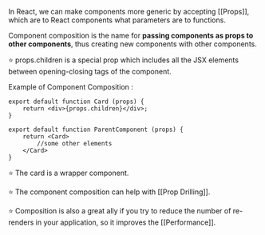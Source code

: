 In React, we can make components more generic by accepting [[Props]], which are to React components what parameters are to functions.

Component composition is the name for **passing components as props to other components**, thus creating new components with other components.

⭐️ props.children is a special prop which includes all the JSX elements between opening-closing tags of the component. 

Example of Component Composition :

```
export default function Card (props) {
	return <div>{props.children}</div>;
}

export default function ParentComponent (props) {
	return <Card>
		//some other elements
	</Card>
}
```

⭐️ The card is a wrapper component.

⭐️ The component composition can help with [[Prop Drilling]].

⭐️ Composition is also a great ally if you try to reduce the number of re-renders in your application, so it improves the [[Performance]].